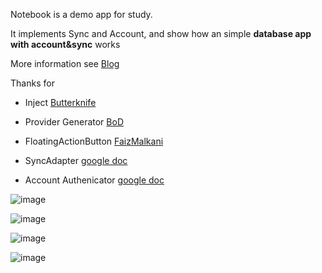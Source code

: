 Notebook is a demo app for study.

It implements Sync and Account, and show how an simple **database app with account&sync** works

More information see [Blog](http://talentprince.github.io)

Thanks for

* Inject
[Butterknife](https://github.com/JakeWharton/butterknife)

* Provider Generator
[BoD](https://github.com/BoD/android-contentprovider-generator)

* FloatingActionButton
[FaizMalkani](https://github.com/FaizMalkani/FloatingActionButton)

* SyncAdapter
[google doc](http://developer.android.com/training/sync-adapters/creating-sync-adapter.html)

* Account Authenicator
[google doc](http://developer.android.com/training/sync-adapters/creating-authenticator.html)


![image](https://github.com/talentprince/Notebook/raw/master/login.png)

![image](https://github.com/talentprince/Notebook/raw/master/notebook.png)

![image](https://github.com/talentprince/Notebook/raw/master/noting.png)

![image](https://github.com/talentprince/Notebook/raw/master/sync.png)
